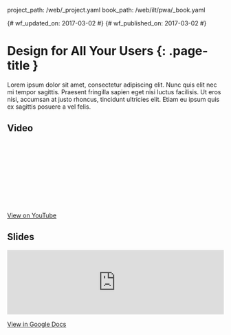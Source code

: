project_path: /web/_project.yaml
book_path: /web/ilt/pwa/_book.yaml

{# wf_updated_on: 2017-03-02 #}
{# wf_published_on: 2017-03-02 #}

# Design for All Your Users {: .page-title }

Lorem ipsum dolor sit amet, consectetur adipiscing elit. Nunc quis elit nec
mi tempor sagittis. Praesent fringilla sapien eget nisi luctus facilisis. Ut
eros nisi, accumsan at justo rhoncus, tincidunt ultricies elit. Etiam eu
ipsum quis ex sagittis posuere a vel felis.

## Video

<div class="video-wrapper-full-width">
  <iframe class="devsite-embedded-youtube-video" data-video-id="dQw4w9WgXcQ"
          data-autohide="1" data-showinfo="0" frameborder="0" allowfullscreen>
  </iframe>
</div>

[View on YouTube](https://www.youtube.com/watch?v=dQw4w9WgXcQ)

## Slides

<div class="video-wrapper-full-width">
  <iframe frameborder="0" width="100%" allowfullscreen="true"
    mozallowfullscreen="true" webkitallowfullscreen="true"
    src="https://docs.google.com/presentation/d/1pySKLv9XNSRlw-PusU0IQL6hRpnKyrjMeZ0UYfrmqwI/embed">
  </iframe>
</div>

[View in Google Docs](https://docs.google.com/presentation/d/1pySKLv9XNSRlw-PusU0IQL6hRpnKyrjMeZ0UYfrmqwI/pub)
